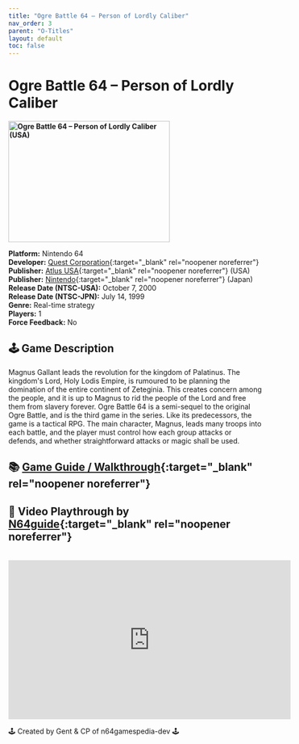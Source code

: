 ```yaml
---
title: "Ogre Battle 64 – Person of Lordly Caliber"
nav_order: 3
parent: "O-Titles"
layout: default
toc: false
---
```


# Ogre Battle 64 – Person of Lordly Caliber

<b>
<img src="https://images.launchbox-app.com/768caeb9-fe02-4ab2-b147-2bd89b125dbc.jpg" alt="Ogre Battle 64 – Person of Lordly Caliber (USA)" width="320" height="240" />
</b>

**Platform:** Nintendo 64  
**Developer:** [Quest Corporation](https://en.wikipedia.org/wiki/Quest_Corporation){:target="_blank" rel="noopener noreferrer"}  
**Publisher:** [Atlus USA](https://en.wikipedia.org/wiki/Atlus_USA){:target="_blank" rel="noopener noreferrer"} (USA)  
**Publisher:** [Nintendo](https://en.wikipedia.org/wiki/Nintendo){:target="_blank" rel="noopener noreferrer"} (Japan)  
**Release Date (NTSC-USA):** October 7, 2000  
**Release Date (NTSC-JPN):** July 14, 1999  
**Genre:** Real-time strategy  
**Players:** 1  
**Force Feedback:** No  

## 🕹️ Game Description
Magnus Gallant leads the revolution for the kingdom of Palatinus. The kingdom's Lord, Holy Lodis Empire, is rumoured to be planning the domination of the entire continent of Zeteginia. This creates concern among the people, and it is up to Magnus to rid the people of the Lord and free them from slavery forever. Ogre Battle 64 is a semi-sequel to the original Ogre Battle, and is the third game in the series. Like its predecessors, the game is a tactical RPG. The main character, Magnus, leads many troops into each battle, and the player must control how each group attacks or defends, and whether straightforward attacks or magic shall be used.

## 📚 [Game Guide / Walkthrough](https://gamefaqs.gamespot.com/n64/198230-ogre-battle-64-person-of-lordly-caliber/faqs/9203){:target="_blank" rel="noopener noreferrer"}

## 🎥 Video Playthrough by [N64guide](https://www.youtube.com/user/N64guide){:target="_blank" rel="noopener noreferrer"}  
<br />  
<iframe width="560" height="315" src="https://www.youtube.com/embed/20ISriddgpw" title="Ogre Battle 64 – Person of Lordly Caliber Gameplay" frameborder="0" allowfullscreen></iframe>

🕹️ Created by Gent & CP of n64gamespedia-dev 🕹️  
<!-- Vault Format: n64gamespedia-dev -->  
<!-- Protocol Source: _vault-specs/format-protocol.md -->
